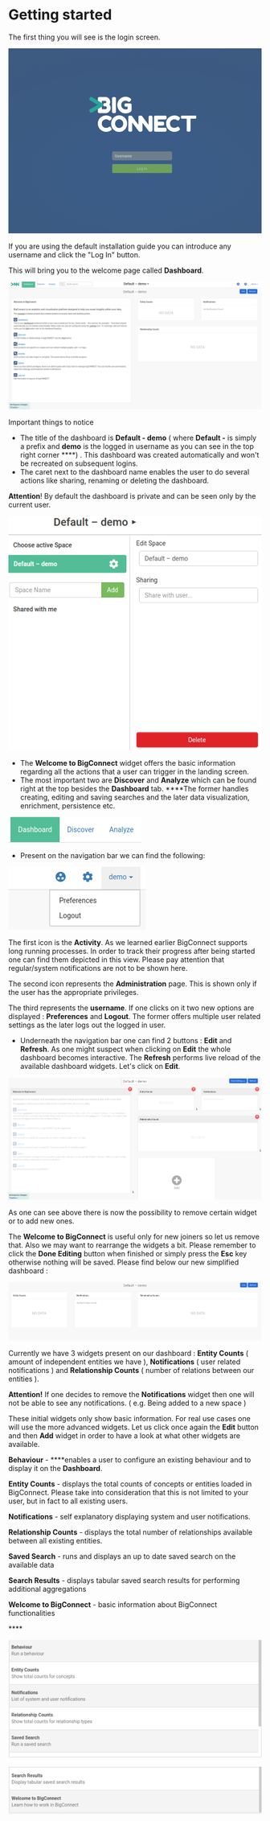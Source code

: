 # Getting started

The first thing you will see is the login screen.

![Login](../../.gitbook/assets/image%20%2842%29.png)

If you are using the default installation guide you can introduce any username and click the "Log In" button.

This will bring you to the welcome page called **Dashboard**.

![](../../.gitbook/assets/image%20%282%29.png)

Important things to notice 

* The title of the dashboard is **Default - demo** \( where **Default -** is simply a prefix and **demo** is the logged in username as you can see in the top right corner ****\) . This dashboard was created automatically and won't be recreated on subsequent logins.
* The caret next to the dashboard name enables the user to do several actions like sharing, renaming or deleting the dashboard. 

**Attention**! By default the dashboard is private and can be seen only by the current user.

![](../../.gitbook/assets/image%20%2835%29.png)

* The **Welcome to BigConnect** widget offers the basic information regarding all the actions that a user can trigger in the landing screen. 
* The most important two are **Discover** and **Analyze** which can be found right at the top besides the **Dashboard** tab. ****The former handles creating, editing and saving searches and the later data visualization, enrichment, persistence etc.

![](../../.gitbook/assets/image%20%2847%29.png)

* Present on the navigation bar we can find the following:

![](../../.gitbook/assets/image%20%2818%29.png)

The first icon is the **Activity**. As we learned earlier BigConnect supports long running processes. In order to track their progress after being started one can find them depicted in this view. Please pay attention that regular/system notifications are not to be shown here.

The second icon represents the **Administration** page. This is shown only if the user has the appropriate privileges. 

The third represents the **username**. If one clicks on it two new options are displayed : **Preferences** and **Logout**. The former offers multiple user related settings as the later logs out the logged in user.

* Underneath the navigation bar one can find 2 buttons : **Edit** and **Refresh**. As one might suspect when clicking on **Edit** the whole dashboard becomes interactive. The **Refresh** performs live reload of the available dashboard widgets. Let's click on **Edit**.

![](../../.gitbook/assets/image%20%283%29.png)

As one can see above there is now the possibility to remove certain widget or to add new ones.

The **Welcome to BigConnect** is useful only for new joiners so let us remove that. Also we may want to rearrange the widgets a bit. Please remember to click the **Done Editing** button when finished or simply press the **Esc** key otherwise nothing will be saved. Please find below our new simplified dashboard : 

![](../../.gitbook/assets/image%20%2811%29.png)

Currently we have 3 widgets present on our dashboard : **Entity Counts** \( amount of independent entities we have \), **Notifications** \( user related notifications \) and **Relationship Counts** \( number of relations between our entities \).

**Attention!** If one decides to remove the **Notifications** widget then one will not be able to see any notifications. \( e.g. Being added to a new space \)

These initial widgets only show basic information. For real use cases one will use the more advanced widgets. Let us click once again the **Edit** button and then **Add** widget in order to have a look at what other widgets are available.

**Behaviour** - ****enables a user to configure an existing behaviour and to display it on the **Dashboard**. 

**Entity Counts** - displays the total counts of concepts or entities loaded in BigConnect. Please take into consideration that this is not limited to your user, but in fact to all existing users.

**Notifications** - self explanatory displaying system and user notifications.

**Relationship Counts** - displays the total number of relationships available between all existing entities.

**Saved Search** - runs and displays an up to date saved search on the available data

**Search Results** - displays tabular saved search results for performing additional aggregations

**Welcome to BigConnect** - basic information about BigConnect functionalities

\*\*\*\*

![](../../.gitbook/assets/image%20%2817%29.png)

![](../../.gitbook/assets/image%20%287%29.png)



